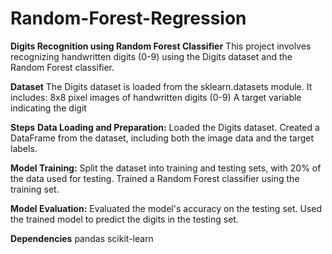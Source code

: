 # Random-Forest-Regression

**Digits Recognition using Random Forest Classifier**
This project involves recognizing handwritten digits (0-9) using the Digits dataset and the Random Forest classifier.

**Dataset**
The Digits dataset is loaded from the sklearn.datasets module. It includes:
8x8 pixel images of handwritten digits (0-9)
A target variable indicating the digit

**Steps**
**Data Loading and Preparation:**
Loaded the Digits dataset.
Created a DataFrame from the dataset, including both the image data and the target labels.

**Model Training:**
Split the dataset into training and testing sets, with 20% of the data used for testing.
Trained a Random Forest classifier using the training set.

**Model Evaluation:**
Evaluated the model's accuracy on the testing set.
Used the trained model to predict the digits in the testing set.

**Dependencies**
pandas
scikit-learn
